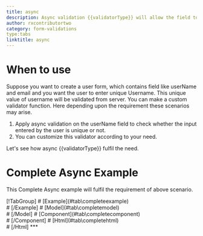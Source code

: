 ```yaml
---
title: async
description: Async validation {{validatorType}} will allow the field to validate the unique value from server for that particular field. This async validation can be customized according to the need.
author: rxcontributortwo
category: form-validations
type:tabs
linktitle: async
---
```


# When to use
Suppose you want to create a user form, which contains field like userName and email and you want the user to enter unique Username. This unique value of username will be validated from server. You can make a custom validator function. Here depending upon the requirement these scenarios may arise. 

<ol class='showHideElement'>
    <li>Apply async validation on the userName field to check whether the input entered by the user is unique or not.</li>
    <li>You can customize this validator according to your need.</li>
</ol>
Let's see how async {{validatorType}} fulfil the need.

# Complete Async Example

This Complete Async example will fulfil the requirement of above scenario.

<div component="app-tabs" key="complete"></div>
[!TabGroup]
# [Example](#tab\completeexample)
<div component="app-example-runner" ref-component="app-async-complete"></div>
# [/Example]
# [Model](#tab\completemodel)
<div component="app-code" key="async-complete-model"></div> 
# [/Model]
# [Component](#tab\completecomponent)
<div component="app-code" key="async-complete-component"></div> 
# [/Component]
# [Html](#tab\completehtml)
<div component="app-code" key="async-complete-html"></div> 
# [/Html]
***